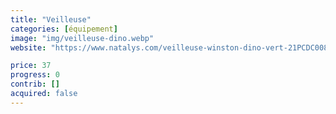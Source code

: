 ```yaml
---
title: "Veilleuse"
categories: [équipement]
image: "img/veilleuse-dino.webp"
website: "https://www.natalys.com/veilleuse-winston-dino-vert-21PCDC008LUM600.html"

price: 37
progress: 0
contrib: []
acquired: false
--- 
```

